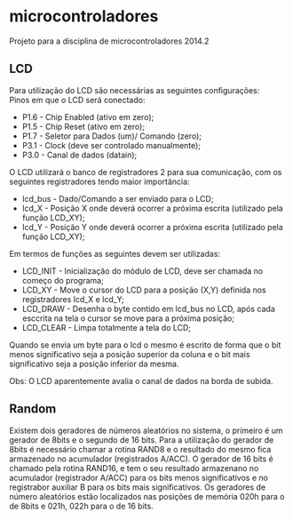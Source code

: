 microcontroladores
==================

Projeto para a disciplina de microcontroladores 2014.2

LCD
---
Para utilização do LCD são necessárias as seguintes configurações:  
Pinos em que o LCD será conectado:  
* P1.6 - Chip Enabled (ativo em zero);
* P1.5 - Chip Reset (ativo em zero);
* P1.7 - Seletor para Dados (um)/ Comando (zero);
* P3.1 - Clock (deve ser controlado manualmente);
* P3.0 - Canal de dados (datain);

O LCD utilizará o banco de registradores 2 para sua comunicação, com os
seguintes registradores tendo maior importância:
* lcd_bus - Dado/Comando a ser enviado para o LCD;
* lcd_X - Posição X onde deverá ocorrer a próxima escrita (utilizado pela função LCD_XY);
* lcd_Y - Posição Y onde deverá ocorrer a próxima escrita (utilizado pela função LCD_XY);

Em termos de funções as seguintes devem ser utilizadas:  
* LCD_INIT - Inicialização do módulo de LCD, deve ser chamada no começo do programa;
* LCD_XY - Move o cursor do LCD para a posição (X,Y) definida nos registradores lcd_X e lcd_Y;
* LCD_DRAW - Desenha o byte contido em lcd_bus no LCD, após cada esccrita na tela o cursor se move para a próxima posição;
* LCD_CLEAR - Limpa totalmente a tela do LCD;

Quando se envia um byte para o lcd o mesmo é escrito de forma que o bit menos significativo seja a posição superior da coluna
e o bit mais significativo seja a posição inferior da mesma.

Obs: O LCD aparentemente avalia o canal de dados na borda de subida.

Random
------
Existem dois geradores de números aleatórios no sistema, o primeiro é um gerador de 8bits e o segundo de 16 bits.
Para a utilização do gerador de 8bits é necessário chamar a rotina RAND8 e o resultado do mesmo fica armazenado no acumulador
(registrados A/ACC). O gerador de 16 bits é chamado pela rotina RAND16, e tem o seu resultado armazenano no acumulador
(registrador A/ACC) para os bits menos significativos e no registrabor auxiliar B para os bits mais significativos.
Os geradores de número aleatórios estão localizados nas posições de memória 020h para o de 8bits e 021h, 022h para o de 16 bits.

